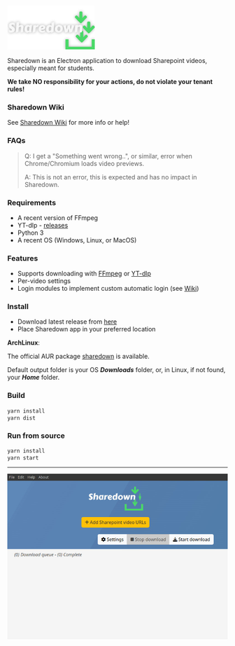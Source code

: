 ![](sharedownlogo.png)

Sharedown is an Electron application to download Sharepoint videos, especially meant for students.

**We take NO responsibility for your actions, do not violate your tenant rules!**

### Sharedown Wiki
See [Sharedown Wiki](https://github.com/kylon/Sharedown/wiki) for more info or help!

### FAQs
> Q: I get a "Something went wrong..", or similar, error when Chrome/Chromium loads video previews.
>
> A: This is not an error, this is expected and has no impact in Sharedown.

### Requirements
* A recent version of FFmpeg
* YT-dlp - [releases](https://github.com/yt-dlp/yt-dlp/releases)
* Python 3
* A recent OS (Windows, Linux, or MacOS)

### Features
* Supports downloading with [FFmpeg](https://www.ffmpeg.org/) or [YT-dlp](https://github.com/yt-dlp/yt-dlp)
* Per-video settings
* Login modules to implement custom automatic login (see [Wiki](https://github.com/kylon/Sharedown/wiki))

### Install
* Download latest release from [here](https://github.com/kylon/Sharedown/releases/latest)
* Place Sharedown app in your preferred location

**ArchLinux**:

The official AUR package [sharedown](https://aur.archlinux.org/packages/sharedown/) is available.


Default output folder is your OS _**Downloads**_ folder, or, in Linux, if not found, your _**Home**_ folder.

### Build

```
yarn install
yarn dist
```

### Run from source

```
yarn install
yarn start
```

---

![](sharedown.jpg)
